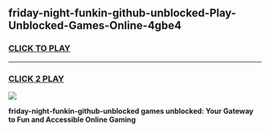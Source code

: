 
## friday-night-funkin-github-unblocked-Play-Unblocked-Games-Online-4gbe4
<h3>
<a href="https://premium76.site?title=friday-night-funkin-github-unblocked&ref=25A">CLICK TO PLAY</a></h3>
<hr>

<h3>
<a href="https://premium76.site?title=friday-night-funkin-github-unblocked&ref=25A">CLICK 2 PLAY</a>
  
</h3>

<a href="https://premium76.site?title=friday-night-funkin-github-unblocked&ref=25A"><img src="https://clearcache.store/games.png"></a>


**friday-night-funkin-github-unblocked games unblocked: Your Gateway to Fun and Accessible Online Gaming**
